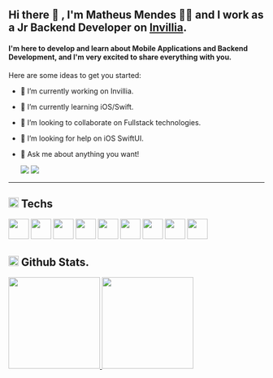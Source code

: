 ## Hi there :wave: , I'm Matheus Mendes :technologist: and I work as a Jr Backend Developer on <a href="https://www.invillia.com">Invillia</a>.


#### I'm here to develop and learn about Mobile Applications and Backend Development, and I'm very excited to share everything with you.

Here are some ideas to get you started:

- 🔭 I’m currently working on Invillia.
- 🌱 I’m currently learning iOS/Swift.
- 👯 I’m looking to collaborate on Fullstack technologies.
- 🤔 I’m looking for help on iOS SwiftUI.
- 💬 Ask me about anything you want!

  <a href = "mailto:matheushenriquesad@gmail.com"><img src="https://img.shields.io/badge/-Gmail-%23333?style=for-the-badge&logo=gmail" target="_blank"></a>
  <a href="https://www.linkedin.com/in/matheushenriquemendes" target="_blank"><img src="https://img.shields.io/badge/-LinkedIn-%230077B5?style=for-the-badge&logo=linkedin&logoColor=white" target="_blank"></a> 
 
</div>


<hr>

## <img src="https://cdn.jsdelivr.net/gh/devicons/devicon/icons/devicon/devicon-original.svg" height="20" width="20" /> Techs
<div>
  <img src="https://cdn.jsdelivr.net/gh/devicons/devicon/icons/java/java-original-wordmark.svg" height="40" width="40"/>  
  <img src="https://cdn.jsdelivr.net/gh/devicons/devicon/icons/spring/spring-original.svg" height="40" width="40"/>  
  <img src="https://cdn.jsdelivr.net/gh/devicons/devicon/icons/javascript/javascript-original.svg" height="40" width="40"/> 
  <img src="https://cdn.jsdelivr.net/gh/devicons/devicon/icons/html5/html5-original.svg" height="40" width="40"/> 
  <img src="https://cdn.jsdelivr.net/gh/devicons/devicon/icons/css3/css3-original.svg" height="40" width="40"/>   
  <img src="https://cdn.jsdelivr.net/gh/devicons/devicon/icons/php/php-original.svg" height="40" width="40"/>    
  <img src="https://cdn.jsdelivr.net/gh/devicons/devicon/icons/swift/swift-original.svg" height="40" width="40"/>   
  <img src="https://cdn.jsdelivr.net/gh/devicons/devicon/icons/laravel/laravel-plain.svg" height="40" width="40"/>
  <img src="https://cdn.jsdelivr.net/gh/devicons/devicon/icons/vuejs/vuejs-original.svg" height="40" width="40"/>
</div>


## <img src="https://cdn.jsdelivr.net/gh/devicons/devicon/icons/git/git-original.svg" height="20" width="20"/> Github Stats. 
<div>
<a href="https://github.com/devmendesx">
<img height="180em" src="https://github-readme-stats.vercel.app/api/top-langs/?username=henrimends&layout=compact&langs_count=7&theme=dracula"/>
<img height="180em" src="https://github-readme-stats.vercel.app/api?username=henrimends&show_icons=true&theme=dracula&include_all_commits=true&count_private=true"/>
</div>

